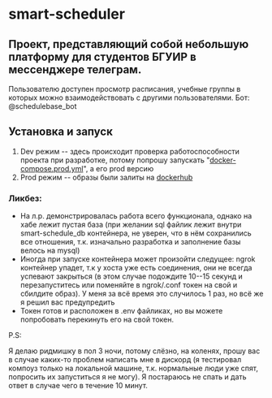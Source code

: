 # smart-scheduler
 
## Проект, представляющий собой небольшую платформу для студентов БГУИР в мессенджере телеграм.

Пользователю доступен просмотр расписания, учебные группы в которых можно взаимодействовать с другими пользователями.
Бот: @schedulebase_bot

## Установка и запуск

1) Dev режим -- здесь происходит проверка работоспособности проекта при разработке, потому попрошу запускать "[docker-compose.prod.yml](docker-compose.prod.yml)", а его prod версию
2) Prod режим -- образы были залиты на [dockerhub](https://hub.docker.com/u/den1ss1mo)

### Ликбез:

* На л.р. демонстрировалась работа всего функционала, однако на хабе лежит пустая база (при желании sql файлик лежит внутри smart-schedule_db контейнера, не уверен, что в нём сохранились все отношения, т.к. изначально разработка и заполнение базы велось на mysql)
* Иногда при запуске контейнера может произойти следущее: ngrok контейнер упадет, т.к у хоста уже есть соединения, они не всегда успевают закрыться (в этом случае подождите 10--15 секунд и перезапуститесь или поменяйте в ngrok/.conf токен на свой и сбилдите образ). У меня за всё время это случилось 1 раз, но всё же я решил вас предупредить
* Токен готов и расположен в .env файликах, но вы можете попробовать перекинуть его на свой токен.

P.S:

Я делаю ридмишку в пол 3 ночи, потому слёзно, на коленях, прошу вас в случае каких-то проблем написать мне в дискорд (я тестировал компоуз только на локальной машине, т.к. нормальные люди уже спят, попросить их запуститься я не могу). Я постараюсь не спать и дать ответ в случае чего в течение 10 минут.
